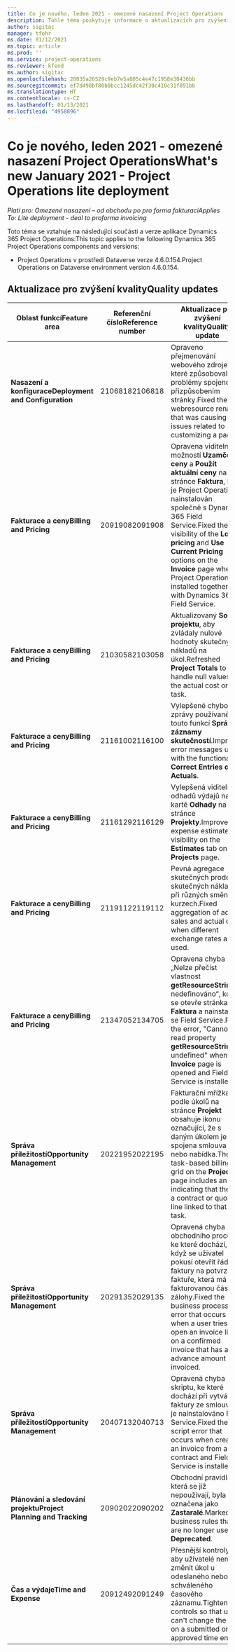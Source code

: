 ```yaml
---
title: Co je nového, leden 2021 - omezené nasazení Project Operations
description: Tohle téma poskytuje informace o aktualizacích pro zvýšení kvality, které jsou k dispozici v omezeném nasazení Project Operations z ledna 2021.
author: sigitac
manager: tfehr
ms.date: 01/12/2021
ms.topic: article
ms.prod: ''
ms.service: project-operations
ms.reviewer: kfend
ms.author: sigitac
ms.openlocfilehash: 28035a26529c9eb7e5a805c4e47c1958e30436bb
ms.sourcegitcommit: ef7d498bf80b0bcc1245dc42f30c410c31f891bb
ms.translationtype: HT
ms.contentlocale: cs-CZ
ms.lasthandoff: 01/13/2021
ms.locfileid: "4958896"
---
```

# <a name="whats-new-january-2021---project-operations-lite-deployment"></a><span data-ttu-id="9f1cd-103">Co je nového, leden 2021 - omezené nasazení Project Operations</span><span class="sxs-lookup"><span data-stu-id="9f1cd-103">What's new January 2021 - Project Operations lite deployment</span></span>


<span data-ttu-id="9f1cd-104">_Platí pro: Omezené nasazení – od obchodu po pro forma fakturaci_</span><span class="sxs-lookup"><span data-stu-id="9f1cd-104">_Applies To: Lite deployment - deal to proforma invoicing_</span></span>

<span data-ttu-id="9f1cd-105">Toto téma se vztahuje na následující součásti a verze aplikace Dynamics 365 Project Operations:</span><span class="sxs-lookup"><span data-stu-id="9f1cd-105">This topic applies to the following Dynamics 365 Project Operations components and versions:</span></span>

  - <span data-ttu-id="9f1cd-106">Project Operations v prostředí Dataverse verze 4.6.0.154.</span><span class="sxs-lookup"><span data-stu-id="9f1cd-106">Project Operations on Dataverse environment version 4.6.0.154.</span></span>
  
## <a name="quality-updates"></a><span data-ttu-id="9f1cd-107">Aktualizace pro zvýšení kvality</span><span class="sxs-lookup"><span data-stu-id="9f1cd-107">Quality updates</span></span>

| <span data-ttu-id="9f1cd-108">**Oblast funkcí**</span><span class="sxs-lookup"><span data-stu-id="9f1cd-108">**Feature area**</span></span> | <span data-ttu-id="9f1cd-109">**Referenční číslo**</span><span class="sxs-lookup"><span data-stu-id="9f1cd-109">**Reference number**</span></span> | <span data-ttu-id="9f1cd-110">**Aktualizace pro zvýšení kvality**</span><span class="sxs-lookup"><span data-stu-id="9f1cd-110">**Quality update**</span></span> |
| --- | --- | --- |
| <span data-ttu-id="9f1cd-111">**Nasazení a konfigurace**</span><span class="sxs-lookup"><span data-stu-id="9f1cd-111">**Deployment and Configuration**</span></span> | <span data-ttu-id="9f1cd-112">2106818</span><span class="sxs-lookup"><span data-stu-id="9f1cd-112">2106818</span></span> | <span data-ttu-id="9f1cd-113">Opraveno přejmenování webového zdroje, které způsobovalo problémy spojené s přizpůsobením stránky.</span><span class="sxs-lookup"><span data-stu-id="9f1cd-113">Fixed the webresource rename that was causing issues related to customizing a page.</span></span> |
| <span data-ttu-id="9f1cd-114">**Fakturace a ceny**</span><span class="sxs-lookup"><span data-stu-id="9f1cd-114">**Billing and Pricing**</span></span> | <span data-ttu-id="9f1cd-115">2091908</span><span class="sxs-lookup"><span data-stu-id="9f1cd-115">2091908</span></span> | <span data-ttu-id="9f1cd-116">Opravena viditelnost možností **Uzamčení ceny** a **Použít aktuální ceny** na stránce **Faktura**, když je Project Operations nainstalován společně s Dynamics 365 Field Service.</span><span class="sxs-lookup"><span data-stu-id="9f1cd-116">Fixed the visibility of the **Lock pricing** and **Use Current Pricing** options on the **Invoice** page when Project Operations is installed together with Dynamics 365 Field Service.</span></span> |
| <span data-ttu-id="9f1cd-117">**Fakturace a ceny**</span><span class="sxs-lookup"><span data-stu-id="9f1cd-117">**Billing and Pricing**</span></span> | <span data-ttu-id="9f1cd-118">2103058</span><span class="sxs-lookup"><span data-stu-id="9f1cd-118">2103058</span></span> | <span data-ttu-id="9f1cd-119">Aktualizovaný **Součty projektu**, aby zvládaly nulové hodnoty skutečných nákladů na úkol.</span><span class="sxs-lookup"><span data-stu-id="9f1cd-119">Refreshed **Project Totals** to handle null values for the actual cost on a task.</span></span> |
| <span data-ttu-id="9f1cd-120">**Fakturace a ceny**</span><span class="sxs-lookup"><span data-stu-id="9f1cd-120">**Billing and Pricing**</span></span> | <span data-ttu-id="9f1cd-121">2116100</span><span class="sxs-lookup"><span data-stu-id="9f1cd-121">2116100</span></span> | <span data-ttu-id="9f1cd-122">Vylepšené chybové zprávy používané s touto funkcí **Správné záznamy skutečností**.</span><span class="sxs-lookup"><span data-stu-id="9f1cd-122">Improved error messages used with the functionality, **Correct Entries on Actuals**.</span></span> |
| <span data-ttu-id="9f1cd-123">**Fakturace a ceny**</span><span class="sxs-lookup"><span data-stu-id="9f1cd-123">**Billing and Pricing**</span></span> | <span data-ttu-id="9f1cd-124">2116129</span><span class="sxs-lookup"><span data-stu-id="9f1cd-124">2116129</span></span> | <span data-ttu-id="9f1cd-125">Vylepšená viditelnost odhadů výdajů na kartě **Odhady** na stránce **Projekty**.</span><span class="sxs-lookup"><span data-stu-id="9f1cd-125">Improved expense estimates visibility on the **Estimates** tab on the **Projects** page.</span></span> |
| <span data-ttu-id="9f1cd-126">**Fakturace a ceny**</span><span class="sxs-lookup"><span data-stu-id="9f1cd-126">**Billing and Pricing**</span></span> | <span data-ttu-id="9f1cd-127">2119112</span><span class="sxs-lookup"><span data-stu-id="9f1cd-127">2119112</span></span> | <span data-ttu-id="9f1cd-128">Pevná agregace skutečných prodejů a skutečných nákladů při různých směnných kurzech.</span><span class="sxs-lookup"><span data-stu-id="9f1cd-128">Fixed aggregation of actual sales and actual cost when different exchange rates are used.</span></span> |
| <span data-ttu-id="9f1cd-129">**Fakturace a ceny**</span><span class="sxs-lookup"><span data-stu-id="9f1cd-129">**Billing and Pricing**</span></span> | <span data-ttu-id="9f1cd-130">2134705</span><span class="sxs-lookup"><span data-stu-id="9f1cd-130">2134705</span></span> | <span data-ttu-id="9f1cd-131">Opravena chyba „Nelze přečíst vlastnost **getResourceString** z nedefinováno“, když se otevře stránka **Faktura** a nainstaluje se Field Service.</span><span class="sxs-lookup"><span data-stu-id="9f1cd-131">Fixed the error, "Cannot read property **getResourceString** of undefined" when the **Invoice** page is opened and Field Service is installed.</span></span> |
| <span data-ttu-id="9f1cd-132">**Správa příležitostí**</span><span class="sxs-lookup"><span data-stu-id="9f1cd-132">**Opportunity Management**</span></span> | <span data-ttu-id="9f1cd-133">2022195</span><span class="sxs-lookup"><span data-stu-id="9f1cd-133">2022195</span></span> | <span data-ttu-id="9f1cd-134">Fakturační mřížka podle úkolů na stránce **Projekt** obsahuje ikonu označující, že s daným úkolem je spojena smlouva nebo nabídka.</span><span class="sxs-lookup"><span data-stu-id="9f1cd-134">The task-based billing grid on the **Project** page includes an icon indicating that there is a contract or quote line linked to that task.</span></span> |
| <span data-ttu-id="9f1cd-135">**Správa příležitostí**</span><span class="sxs-lookup"><span data-stu-id="9f1cd-135">**Opportunity Management**</span></span> | <span data-ttu-id="9f1cd-136">2029135</span><span class="sxs-lookup"><span data-stu-id="9f1cd-136">2029135</span></span> | <span data-ttu-id="9f1cd-137">Opravená chyba obchodního procesu, ke které dochází, když se uživatel pokusí otevřít řádek faktury na potvrzené faktuře, která má fakturovanou částku zálohy.</span><span class="sxs-lookup"><span data-stu-id="9f1cd-137">Fixed the business process error that occurs when a user tries to open an invoice line on a confirmed invoice that has an advance amount invoiced.</span></span> |
| <span data-ttu-id="9f1cd-138">**Správa příležitostí**</span><span class="sxs-lookup"><span data-stu-id="9f1cd-138">**Opportunity Management**</span></span> | <span data-ttu-id="9f1cd-139">2040713</span><span class="sxs-lookup"><span data-stu-id="9f1cd-139">2040713</span></span> | <span data-ttu-id="9f1cd-140">Opravená chyba skriptu, ke které dochází při vytváření faktury ze smlouvy a je nainstalováno Field Service.</span><span class="sxs-lookup"><span data-stu-id="9f1cd-140">Fixed the script error that occurs when creating an invoice from a contract and Field Service is installed.</span></span> |
| <span data-ttu-id="9f1cd-141">**Plánování a sledování projektu**</span><span class="sxs-lookup"><span data-stu-id="9f1cd-141">**Project Planning and Tracking**</span></span> | <span data-ttu-id="9f1cd-142">2090202</span><span class="sxs-lookup"><span data-stu-id="9f1cd-142">2090202</span></span> | <span data-ttu-id="9f1cd-143">Obchodní pravidla, která se již nepoužívají, byla označena jako **Zastaralé**.</span><span class="sxs-lookup"><span data-stu-id="9f1cd-143">Marked business rules that are no longer used as **Deprecated**.</span></span> |
| <span data-ttu-id="9f1cd-144">**Čas a výdaje**</span><span class="sxs-lookup"><span data-stu-id="9f1cd-144">**Time and Expense**</span></span> | <span data-ttu-id="9f1cd-145">2091249</span><span class="sxs-lookup"><span data-stu-id="9f1cd-145">2091249</span></span> | <span data-ttu-id="9f1cd-146">Přesnější kontroly, aby uživatelé nemohli změnit úkol u odeslaného nebo schváleného časového záznamu.</span><span class="sxs-lookup"><span data-stu-id="9f1cd-146">Tightened controls so that users can't change the task on a submitted or approved time entry.</span></span> |
